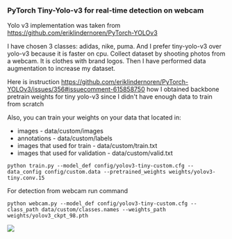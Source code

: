 ### PyTorch Tiny-Yolo-v3 for real-time detection on webcam

Yolo v3 implementation was taken from https://github.com/eriklindernoren/PyTorch-YOLOv3

I have chosen 3 classes: adidas, nike, puma. And I prefer tiny-yolo-v3 over yolo-v3 because it is faster on cpu. Collect dataset by shooting photos from a webcam. It is clothes with brand logos. Then I have performed data augmentation to increase my dataset. 

Here is instruction https://github.com/eriklindernoren/PyTorch-YOLOv3/issues/356#issuecomment-615858750
how I obtained backbone pretrain weights for tiny yolo-v3 since I didn't have enough data to train from scratch

Also, you can train your weights on your data that located in:
* images - data/custom/images
* annotations - data/custom/labels
* images that used for train - data/custom/train.txt
* images that used for validation - data/custom/valid.txt

```
python train.py --model_def config/yolov3-tiny-custom.cfg --data_config config/custom.data --pretrained_weights weights/yolov3-tiny.conv.15
```

For detection from webcam run command
```
python webcam.py --model_def config/yolov3-tiny-custom.cfg --class_path data/custom/classes.names --weights_path weights/yolov3_ckpt_98.pth
```

![](logo_detection_example.gif)